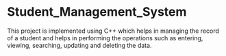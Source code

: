 # Student_Management_System
This project is implemented using C++ which helps in managing the record of a student and helps in performing the operations such as entering, viewing, searching, updating and deleting the data.
